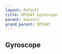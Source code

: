 ```yaml
---
layout: default
title: OPSSAT Gyroscope
parent: Sensors
grand_parent: OPSSAT
---
```


## Gyroscope


